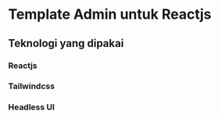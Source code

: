 # Template Admin untuk Reactjs

## Teknologi yang dipakai
  ### Reactjs
  ### Tailwindcss
  ### Headless UI
